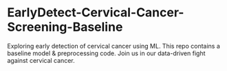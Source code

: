 # EarlyDetect-Cervical-Cancer-Screening-Baseline
Exploring early detection of cervical cancer using ML. This repo contains a baseline model &amp; preprocessing code. Join us in our data-driven fight against cervical cancer.
